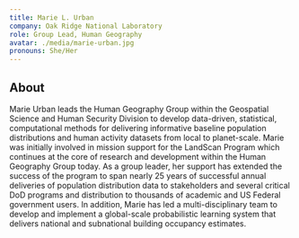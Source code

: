 ```yaml
---
title: Marie L. Urban
company: Oak Ridge National Laboratory
role: Group Lead, Human Geography
avatar: ./media/marie-urban.jpg
pronouns: She/Her
---
```

## About

Marie Urban leads the Human Geography Group within the Geospatial Science and Human Security Division to develop data-driven, statistical, computational methods for delivering informative baseline population distributions and human activity datasets from local to planet-scale. Marie was initially involved in mission support for the LandScan Program which continues at the core of research and development within the Human Geography Group today. As a group leader, her support has extended the success of the program to span nearly 25 years of successful annual deliveries of population distribution data to stakeholders and several critical DoD programs and distribution to thousands of academic and US Federal government users. In addition, Marie has led a multi-disciplinary team to develop and implement a global-scale probabilistic learning system that delivers national and subnational building occupancy estimates.